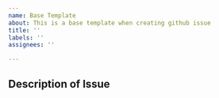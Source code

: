 ```yaml
---
name: Base Template
about: This is a base template when creating github issue
title: ''
labels: ''
assignees: ''

---
```


## Description of Issue
<!-- Add your issue here -->
